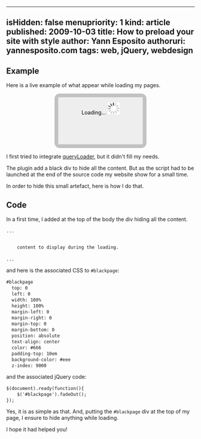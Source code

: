 -----
isHidden:       false
menupriority:   1
kind:           article
published: 2009-10-03
title: How to preload your site with style
author: Yann Esposito
authoruri: yannesposito.com
tags:  web, jQuery, webdesign
-----

## Example

Here is a live example of what appear while loading my pages.

<div id="demo" style="width:45%; position: relative; height: 8em; background: #333; background-position: 50% 50%; color: #fff; text-align: center; padding-top: 1em; margin-left: auto; margin-right: auto; border: solid 10px rgba(255,255,255,0.7); -webkit-border-radius: 1em; -moz-border-radius: 1em; border-radius: 1em; cursor: pointer; ">
    <p>Hello! I've finished loading!</p>
    <p>Click me to see me disapear again.</p>
    <div id="todisapear" style="color: #000; position:absolute;top:0;left:0;text-align: center; padding-top: 1em; width: 100%; background-color: #eee; height: 8em;">
    Loading...
    <img style="border: none; background-color: none; background: none" src="/Scratch/img/loading.gif" alt="loading logo"/>
    </div>
    <script>
    function Rabbit(){
        $('#todisapear')
            .show()
            .animate({opacity: 1.0},3000)
            .fadeOut();
    }
    $(document).ready(function(){
        $('#todisapear').animate({opacity: 1.0},3000).fadeOut();
        $('#demo').click(Rabbit);
    });
    </script>
</div>

I first tried to integrate [queryLoader](http://www.gayadesign.com/diy/queryloader-preload-your-website-in-style/), but it didn't fill my needs.

The plugin add a black div to hide all the content. But as the script had to be launched at the end of the source code my website show for a small time.

In order to hide this small artefact, here is how I do that.

## Code

In a first time, I added at the top of the body the div hiding all the content.

<div>
<pre><code class="html">...
<body>
<div id="blackpage">
    content to display during the loading.
</div>
...
</code></pre>
</div>

and here is the associated CSS to `#blackpage`: 

<div>
<pre><code class="css">#blackpage
  top: 0 
  left: 0 
  width: 100%
  height: 100%
  margin-left: 0
  margin-right: 0
  margin-top: 0
  margin-bottom: 0
  position: absolute
  text-align: center
  color: #666
  padding-top: 10em
  background-color: #eee
  z-index: 9000
</code></pre>
</div>

and the associated jQuery code: 

<div>
<pre><code class="javascript">$(document).ready(function(){
    $('#blackpage').fadeOut();
});
</code></pre>
</div>

Yes, it is as simple as that. And, putting the `#blackpage` div at the top of my page, I ensure to hide anything while loading.

I hope it had helped you!
